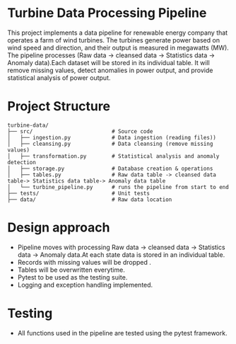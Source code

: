 # Turbine Data Processing Pipeline

This project implements a data pipeline for renewable energy company that operates a farm of wind turbines. The turbines generate power based on wind speed and direction, and their output is measured in megawatts (MW).
The pipeline processes (Raw data -> cleansed data -> Statistics data -> Anomaly data).Each dataset will be stored in its individual table. It will remove missing values, detect anomalies in power output, and provide statistical analysis of power output. 

# Project Structure
```
turbine-data/
├── src/                         # Source code
│   ├── ingestion.py             # Data ingestion (reading files))
│   ├── cleansing.py             # Data cleansing (remove missing values)
│   ├── transformation.py        # Statistical analysis and anomaly detection
│   ├── storage.py               # Database creation & operations
│   ├── tables.py                # Raw data table -> cleansed data table-> Statistics data table-> Anomaly data table
│   └── turbine_pipeline.py      # runs the pipeline from start to end 
├── tests/                       # Unit tests
├── data/                        # Raw data location 

```
# Design approach

- Pipeline moves with processing Raw data -> cleansed data -> Statistics data -> Anomaly data.At each state data is stored in an individual table.
- Records with missing values will be dropped .
- Tables will be overwritten everytime.
- Pytest to be used as the testing suite.
- Logging and exception handling implemented.

# Testing
- All functions used in the pipeline are tested using the pytest framework.